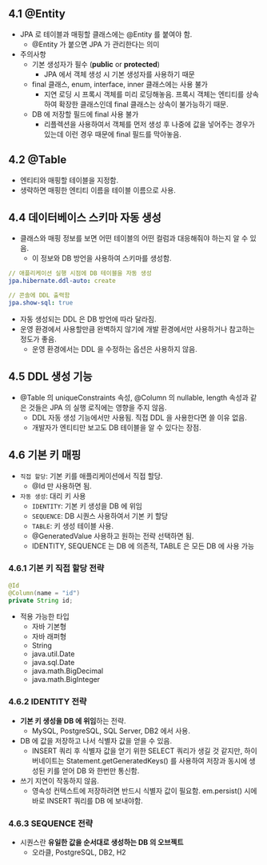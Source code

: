 ## 4.1 @Entity

- JPA 로 테이블과 매핑할 클래스에는 @Entity 를 붙여야 함.
    - @Entity 가 붙으면 JPA 가 관리한다는 의미
- 주의사항
    - 기본 생성자가 필수 (**public** or **protected**)
        - JPA 에서 객체 생성 시 기본 생성자를 사용하기 때문
    - final 클래스, enum, interface, inner 클래스에는 사용 불가
        - 지연 로딩 시 프록시 객체를 미리 로딩해놓음. 프록시 객체는 엔티티를 상속하여 확장한 클래스인데 final 클래스는 상속이 불가능하기 때문.
    - DB 에 저장할 필드에 final 사용 불가
        - 리플렉션을 사용하여서 객체를 먼저 생성 후 나중에 값을 넣어주는 경우가 있는데 이런 경우 때문에 final 필드를 막아놓음.

## 4.2 @Table

- 엔티티와 매핑할 테이블을 지정함.
- 생략하면 매핑한 엔티티 이름을 테이블 이름으로 사용.

## 4.4 데이터베이스 스키마 자동 생성

- 클래스와 매핑 정보를 보면 어떤 테이블의 어떤 컬럼과 대응해줘야 하는지 알 수 있음.
    - 이 정보와 DB 방언을 사용하여 스키마를 생성함.

```yaml
// 애플리케이션 실행 시점에 DB 테이블을 자동 생성
jpa.hibernate.ddl-auto: create

// 콘솔에 DDL 출력함
jpa.show-sql: true
```

- 자동 생성되는 DDL 은 DB 방언에 따라 달라짐.
- 운영 환경에서 사용할만큼 완벽하지 않기에 개발 환경에서만 사용하거나 참고하는 정도가 좋음.
    - 운영 환경에서는 DDL 을 수정하는 옵션은 사용하지 않음.

## 4.5 DDL 생성 기능

- @Table 의 uniqueConstraints 속성, @Column 의 nullable, length 속성과 같은 것들은 JPA 의 실행 로직에는 영향을 주지 않음.
    - DDL 자동 생성 기능에서만 사용됨. 직접 DDL 을 사용한다면 쓸 이유 없음.
    - 개발자가 엔티티만 보고도 DB 테이블을 알 수 있다는 장점.

## 4.6 기본 키 매핑

- `직접 할당`: 기본 키를 애플리케이션에서 직접 할당.
    - @Id 만 사용하면 됨.
- `자동 생성`: 대리 키 사용
    - `IDENTITY`: 기본 키 생성을 DB 에 위임
    - `SEQUENCE`: DB 시퀀스 사용하여서 기본 키 할당
    - `TABLE`: 키 생성 테이블 사용.
    - @GeneratedValue 사용하고 원하는 전략 선택하면 됨.
    - IDENTITY, SEQUENCE 는 DB 에 의존적, TABLE 은 모든 DB 에 사용 가능

### 4.6.1 기본 키 직접 할당 전략

```java
@Id
@Column(name = "id")
private String id;
```

- 적용 가능한 타입
    - 자바 기본형
    - 자바 래퍼형
    - String
    - java.util.Date
    - java.sql.Date
    - java.math.BigDecimal
    - java.math.BigInteger

### 4.6.2 IDENTITY 전략

- **기본 키 생성을 DB 에 위임**하는 전략.
    - MySQL, PostgreSQL, SQL Server, DB2 에서 사용.
- DB 에 값을 저장하고 나서 식별자 값을 얻을 수 있음.
    - INSERT 쿼리 후 식별자 값을 얻기 위한 SELECT 쿼리가 생길 것 같지만, 하이버네이트는 Statement.getGeneratedKeys() 를 사용하여 저장과 동시에 생성된 키를 얻어 DB 와 한번만 통신함.
- 쓰기 지연이 작동하지 않음.
    - 영속성 컨텍스트에 저장하려면 반드시 식별자 값이 필요함. em.persist() 시에 바로 INSERT 쿼리를 DB 에 보내야함.

### 4.6.3 SEQUENCE 전략

- 시퀀스란 **유일한 값을 순서대로 생성하는 DB 의 오브젝트**
    - 오라클, PostgreSQL, DB2, H2
